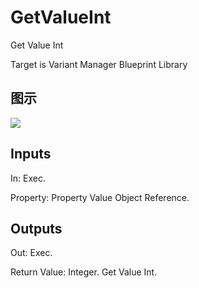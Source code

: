 # GetValueInt

Get Value Int

Target is Variant Manager Blueprint Library

## 图示

![]($-20221218-21235428.png)

## Inputs

In: Exec.

Property: Property Value Object Reference.  

## Outputs

Out: Exec.

Return Value: Integer. Get Value Int.

